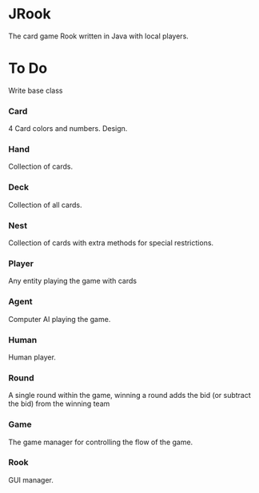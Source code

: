 # JRook

The card game Rook written in Java with local players.

# To Do

Write base class

### Card
4 Card colors and numbers.
Design.
### Hand
Collection of cards.
### Deck
Collection of all cards.
### Nest
Collection of cards with extra methods for special restrictions.
### Player
Any entity playing the game with cards
### Agent
Computer AI playing the game.
### Human
Human player.
### Round
A single round within the game, winning a round adds the bid (or subtract the bid) from the winning team
### Game
The game manager for controlling the flow of the game.
### Rook
GUI manager.
